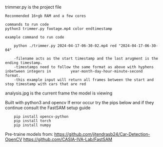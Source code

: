 trimmer.py is the project file 

    Reconmended 16+gb RAM and a few cores 

    commands to run code
    python3 trimmer.py footage.mp4 color endtimestamp 

    example command to run code 

        python ./trimmer.py 2024-04-17-06-30-02.mp4 red "2024-04-17-06-30-04"

        -filename acts as the start timestamp and the last arugment is the ending timestamp.
        -timestamps need to follow the same format as above with hyphens inbetween integers in         year-month-day-hour-minute-second format. 
        -this example input will return all frames between the start and stop timestamp with cars that are red


analysis.jpg is the current frame the model is viewing

Built with python3 and opencv 
If error occur try the pips below and if they continue consult the FastSAM setup guide


        pip install opencv-python 
        pip install torch 
        pip install numpy

Pre-traine models from:
https://github.com/jitendrasb24/Car-Detection-OpenCV
https://github.com/CASIA-IVA-Lab/FastSAM
